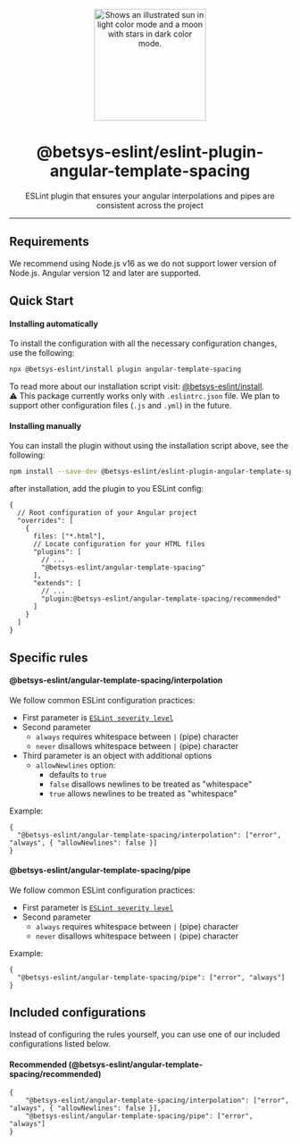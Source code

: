 <p align="center">
  <picture>
    <source media="(prefers-color-scheme: dark)" srcset="https://user-images.githubusercontent.com/19550608/189107427-33501040-d335-4081-a339-0532a88cc5be.svg">
    <source media="(prefers-color-scheme: light)" srcset="https://user-images.githubusercontent.com/19550608/189107408-a7845b2c-1256-4489-8de5-2891b60f7b16.svg">
    <img width="200px" alt="Shows an illustrated sun in light color mode and a moon with stars in dark color mode." src="https://user-images.githubusercontent.com/19550608/189107408-a7845b2c-1256-4489-8de5-2891b60f7b16.svg">
  </picture>
</p>
<h1 align="center">@betsys-eslint/eslint-plugin-angular-template-spacing</h1>
<p align="center">ESLint plugin that ensures your angular interpolations and pipes are consistent across the project</p>

---

## Requirements
We recommend using Node.js v16 as we do not support lower version of Node.js.
Angular version 12 and later are supported.

## Quick Start

#### Installing automatically
To install the configuration with all the necessary configuration changes, use the following:
```bash
npx @betsys-eslint/install plugin angular-template-spacing
```

To read more about our installation script visit: [@betsys-eslint/install](https://github.com/betsys-com/betsys-eslint/tree/main/packages/install).
<br>:warning: This package currently works only with `.eslintrc.json` file. We plan to support other configuration files (`.js` and `.yml`) in the future.

#### Installing manually
You can install the plugin without using the installation script above, see the following:
```bash
npm install --save-dev @betsys-eslint/eslint-plugin-angular-template-spacing
```

after installation, add the plugin to you ESLint config:
```json5
{
  // Root configuration of your Angular project
  "overrides": [
    {
      files: ["*.html"],
      // Locate configuration for your HTML files
      "plugins": [
        // ...
        "@betsys-eslint/angular-template-spacing"
      ],
      "extends": [
        // ...
        "plugin:@betsys-eslint/angular-template-spacing/recommended"
      ]
    }
  ]
}
```

## Specific rules

#### @betsys-eslint/angular-template-spacing/interpolation
We follow common ESLint configuration practices:
- First parameter is [`ESLint severity level`](https://eslint.org/docs/latest/user-guide/configuring/rules)
- Second parameter
  - `always` requires whitespace between `|` (pipe) character
  - `never` disallows whitespace between `|` (pipe) character
- Third parameter is an object with additional options
  - `allowNewlines` option:
    - defaults to `true`
    - `false` disallows newlines to be treated as "whitespace"
    - `true` allows newlines to be treated as "whitespace"

Example:
```json5
{
  "@betsys-eslint/angular-template-spacing/interpolation": ["error", "always", { "allowNewlines": false }] 
}
```

#### @betsys-eslint/angular-template-spacing/pipe
We follow common ESLint configuration practices:
- First parameter is [`ESLint severity level`](https://eslint.org/docs/latest/user-guide/configuring/rules)
- Second parameter
  - `always` requires whitespace between `|` (pipe) character
  - `never` disallows whitespace between `|` (pipe) character

Example:
```json5
{
  "@betsys-eslint/angular-template-spacing/pipe": ["error", "always"] 
}
```

## Included configurations
Instead of configuring the rules yourself, you can use one of our included configurations listed below.

#### Recommended (@betsys-eslint/angular-template-spacing/recommended)
```json5
{
    "@betsys-eslint/angular-template-spacing/interpolation": ["error", "always", { "allowNewlines": false }],
    "@betsys-eslint/angular-template-spacing/pipe": ["error", "always"]
}
```
